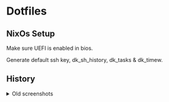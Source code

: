 # Dotfiles

## NixOs Setup

Make sure UEFI is enabled in bios.

Generate default ssh key, dk_sh_history, dk_tasks & dk_timew.

## History
<details>
<summary>Old screenshots</summary>
<p align="center"> 
<img src="https://raw.githubusercontent.com/b3nj5m1n/bigconf/master/imgs/03-01-21_31-52-01.png" alt="">
<img src="https://raw.githubusercontent.com/b3nj5m1n/bigconf/master/imgs/03-01-21_01-53-01.png" alt="">
<br>
<span>Bspwm</span>
</p>

<p align="center"> 
<img src="https://i.imgur.com/PUtsTpf.png" alt="">
<br>
<span>Bspwm</span>
</p>

<p align="center"> 
<img src="https://i.imgur.com/7qgwfxA.png" alt="">
<br>
<span>Bspwm</span>
</p>

<p align="center"> 
<img src="https://i.imgur.com/0y2oj9p.jpg" alt="">
<br>
<span>Bspwm</span>
</p>

<p align="center"> 
<img src="https://i.imgur.com/NLPsol2.png">
<img src="https://i.imgur.com/AWBphLn.png">
<img src="https://i.imgur.com/muvVu7x.png">
<img src="https://i.imgur.com/tIWBDqA.png">
<br>
<span>Bspwm</span>
</p>

<p align="center"> 
<img src="https://i.imgur.com/FW7iDir.png" alt="">
<br>
<span>Bspwm</span>
</p>

<p align="center"> 
<img src="https://i.imgur.com/s18UaNz.png" alt="">
<br>
<span>i3-gaps</span>
</p>
</details>
